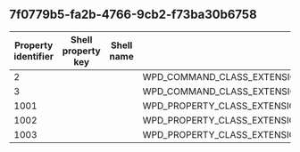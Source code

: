 ## 7f0779b5-fa2b-4766-9cb2-f73ba30b6758

Property identifier | Shell property key | Shell name | Alias
--- | --- | --- | ---
2 |  |  | WPD_COMMAND_CLASS_EXTENSION_REGISTER_SERVICE_INTERFACES
3 |  |  | WPD_COMMAND_CLASS_EXTENSION_UNREGISTER_SERVICE_INTERFACES
1001 |  |  | WPD_PROPERTY_CLASS_EXTENSION_SERVICE_OBJECT_ID
1002 |  |  | WPD_PROPERTY_CLASS_EXTENSION_SERVICE_INTERFACES
1003 |  |  | WPD_PROPERTY_CLASS_EXTENSION_SERVICE_REGISTRATION_RESULTS

